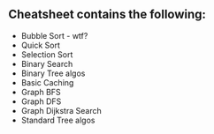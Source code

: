 ## Cheatsheet contains the following:
- Bubble Sort - wtf?
- Quick Sort 
- Selection Sort
- Binary Search 
- Binary Tree algos
- Basic Caching
- Graph BFS
- Graph DFS
- Graph Dijkstra Search
- Standard Tree algos
